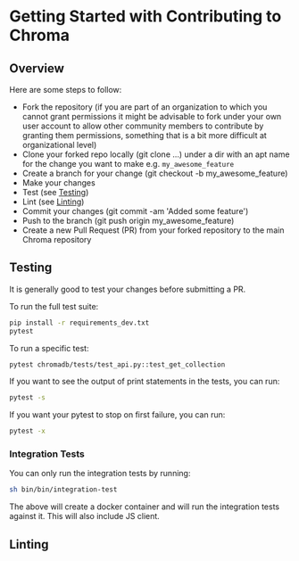 # Getting Started with Contributing to Chroma

## Overview

Here are some steps to follow:

- Fork the repository (if you are part of an organization to which you cannot grant permissions it might be advisable to fork under your own user account to allow other community members to contribute by granting them permissions, something that is a bit more difficult at organizational level)
- Clone your forked repo locally (git clone ...) under a dir with an apt name for the change you want to make e.g. `my_awesome_feature`
- Create a branch for your change (git checkout -b my_awesome_feature)
- Make your changes
- Test (see [Testing](#testing))
- Lint (see [Linting](#linting))
- Commit your changes (git commit -am 'Added some feature')
- Push to the branch (git push origin my_awesome_feature)
- Create a new Pull Request (PR) from your forked repository to the main Chroma repository


## Testing

It is generally good to test your changes before submitting a PR.

To run the full test suite:

```bash
pip install -r requirements_dev.txt
pytest
```

To run a specific test:

```bash
pytest chromadb/tests/test_api.py::test_get_collection
```

If you want to see the output of print statements in the tests, you can run:

```bash
pytest -s
```

If you want your pytest to stop on first failure, you can run:

```bash
pytest -x
```

### Integration Tests

You can only run the integration tests by running:

```bash
sh bin/bin/integration-test
```

The above will create a docker container and will run the integration tests against it. This will also include JS client.

## Linting

